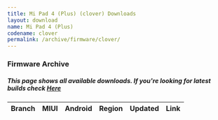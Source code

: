 ```yaml
---
title: Mi Pad 4 (Plus) (clover) Downloads
layout: download
name: Mi Pad 4 (Plus)
codename: clover
permalink: /archive/firmware/clover/
---
```


### Firmware Archive
##### This page shows all available downloads. If you're looking for latest builds check [Here](/firmware/clover/)


<div class="table-responsive-md" id="table-wrapper">
<table id="firmware" class="compact table table-striped table-hover table-sm">
    <thead class="thead-dark">
        <tr>
            <th>Branch</th>
            <th>MIUI</th>
            <th>Android</th>
            <th>Region</th>
            <th>Updated</th>
            <th>Link</th>
        </tr>
    </thead>
    <script>loadFirmwareDownloads('clover', 'full')</script>
</table>
</div>
